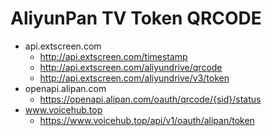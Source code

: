 # AliyunPan TV Token QRCODE

- api.extscreen.com
  - http://api.extscreen.com/timestamp
  - http://api.extscreen.com/aliyundrive/qrcode
  - http://api.extscreen.com/aliyundrive/v3/token
- openapi.alipan.com
  - https://openapi.alipan.com/oauth/qrcode/{sid}/status
- www.voicehub.top
  - https://www.voicehub.top/api/v1/oauth/alipan/token

